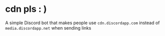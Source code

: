# cdn pls : )

A simple Discord bot that makes people use `cdn.discordapp.com` instead of `media.discordapp.net` when sending links
